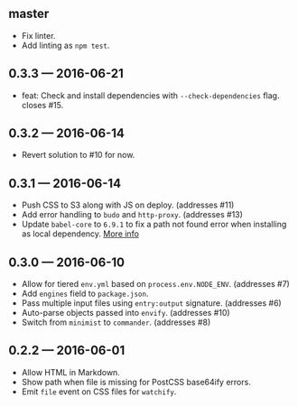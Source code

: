 
## master

* Fix linter.
* Add linting as `npm test`.

## 0.3.3 — 2016-06-21

* feat: Check and install dependencies with `--check-dependencies` flag. closes #15.

## 0.3.2 — 2016-06-14

* Revert solution to #10 for now.

## 0.3.1 — 2016-06-14

* Push CSS to S3 along with JS on deploy. (addresses #11)
* Add error handling to `budo` and `http-proxy`. (addresses #13)
* Update `babel-core` to `6.9.1` to fix a path not found error when installing as local dependency. [More info](https://github.com/mapbox/docbox/issues/13)

## 0.3.0 — 2016-06-10

* Allow for tiered `env.yml` based on `process.env.NODE_ENV`. (addresses #7)
* Add `engines` field to `package.json`.
* Pass multiple input files using `entry:output` signature. (addresses #6)
* Auto-parse objects passed into `envify`. (addresses #10)  
* Switch from `minimist` to `commander`. (addresses #8)

## 0.2.2 — 2016-06-01

* Allow HTML in Markdown.
* Show path when file is missing for PostCSS base64ify errors.
* Emit `file` event on CSS files for `watchify`.
